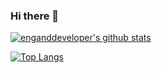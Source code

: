 ### Hi there 👋

<!--
**EngandDeveloper/EngandDeveloper** is a ✨ _special_ ✨ repository because its `README.md` (this file) appears on your GitHub profile.

Here are some ideas to get you started:

- 🔭 I’m currently working on ...
- 🌱 I’m currently learning ...
- 👯 I’m looking to collaborate on ...
- 🤔 I’m looking for help with ...
- 💬 Ask me about ...
- 📫 How to reach me: ...
- 😄 Pronouns: ...
- ⚡ Fun fact: ...
-->

<!-- Code for Github Stats -->
[![enganddeveloper's github stats](https://github-readme-stats.vercel.app/api?username=enganddeveloper&count_private=true&show_icons=true&theme=radical&hide_rank=false)](https://github.com/anuraghazra/github-readme-stats)

<!-- Code for Showing Most Frequently Used Programming Languages -->
[![Top Langs](https://github-readme-stats.vercel.app/api/top-langs/?username=enganddeveloper)](https://github.com/anuraghazra/github-readme-stats)
